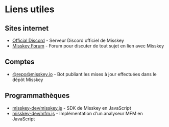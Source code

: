 # Liens utiles

## Sites internet
- [Official Discord](https://discord.gg/Wp8gVStHW3) - Serveur Discord officiel de Misskey
- [Misskey Forum](https://forum.misskey.io/) - Forum pour discuter de tout sujet en lien avec Misskey

## Comptes
- [@repo@misskey.io](https://misskey.io/@repo) - Bot publiant les mises à jour effectuées dans le dépôt Misskey

## Programmathèques
- [misskey-dev/misskey.js](https://github.com/misskey-dev/misskey.js) - SDK de Misskey en JavaScript
- [misskey-dev/mfm.js](https://github.com/misskey-dev/mfm.js) - Implémentation d'un analyseur MFM en JavaScript
